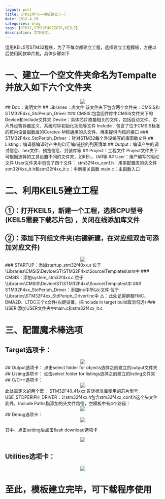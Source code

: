 ```yaml
---
layout: post
title: STM32学习——模板建立(一)
date: 2018-4-26
categories: blog
tags: [STM32,STM32F407ZGT6,KEIL5]
description: 文章金句。
---
```

运用KEIL5写STM32程序，为了不每次都建立工程，选择建立工程模板，方便以后使用同款单片机，具体步骤如下  
# 一、建立一个空文件夹命名为Tempalte并放入如下六个文件夹  
<div align="center"><img src="http://wx3.sinaimg.cn/mw690/0066Un30ly1g0tfyoxxb7j30mm0abgn7.jpg"></div>  
## Doc：说明文件  
## Libraries：库文件  
该文件夹下包含两个文件夹：CMSIS和STM32F4xx_StdPeriph_Driver  
### CMSIS:包含固件库中CMSIS文件夹下的Device和Include文件夹  
Device：具体芯片直接相关的文件，包括启动文件、芯片外设寄存器定义、系统时钟初始化功能等文件  
Include：包含了位于CMSIS标准的核内设备函数层的Coretex-M核通用的头文件，用来提供内核的接口  
### STM32F4xx_StdPeriph_Driver ：针对STM32每个外设编写的库函数文件  
## Listing：编译器编译时产生的C/汇编/链接的列表清单  
## Output：编译产生的调试信息、hex文件、预览信息、封装库等
## Project：工程文件  
Project文件夹下可根据选择的工具设置不同的文件夹，如KEIL、IAR等
## User：用户编写的驱动文件  
User文件夹中包含了四个文件：  
stm32f4xx_conf.h：用来配置库的头文件  
stm32f4xx_it.h和stm32f4xx_it.c：中断相关函数  
main.c：主函数入口  

# 二、利用KEIL5建立工程
## ①：打开KEIL5，新建一个工程，选择CPU型号(KEIL5需要下载芯片包) ，关闭在线添加库文件  
## ②：添加下列组文件夹(右键新建，在对应组双击可添加对应文件)  
<div align="center"><img src="http://wx3.sinaimg.cn/mw690/0066Un30ly1g0tfypab4oj308u08odgq.jpg"></div>  
### STARTUP：添加startup_stm32f40xx.s  
位于\Libraries\CMSIS\Device\ST\STM32F4xx\Source\Templates\arm中  
### CMSIS：添加system_stm32f4xx.c  
位于\Libraries\CMSIS\Device\ST\STM32F4xx\Source\Templates\中  
### STM32F4xx_StdPeriph_Driver：添加inc中所以c文件  
位于\Libraries\STM32F4xx_StdPeriph_Driver\inc中  
△：此处记得屏蔽FMC、DMA2D、LTDC三个c文件(右键设置，把include in target build取消勾选)
### USER:添加USER文件夹中main.c和stm32f4xx_it.c  

# 三、配置魔术棒选项  
## Target选项卡：  
<div align="center"><img src="http://wx4.sinaimg.cn/mw690/0066Un30ly1g0tfyqisysj30lq0g5wh1.jpg"></div>  
## Output选项卡：  
点击select folder for objects选择之前建立的output文件夹  
## Listing选项卡：  
点击select folder for listings选择之前建立的listing文件夹  
## C/C++选项卡：  
<div align="center"><img src="http://wx3.sinaimg.cn/mw690/0066Un30ly1g0tfyqvto0j30lq0g5n06.jpg"></div>  
此处需定义的两个宏：  
STM32F40_41xxx:告诉标准库使用的芯片型号  
USE_STDPERIPH_DRIVER：让stm32f4xx.h包含stm32f4xx_conf.h这个头文件  
此外，Include Paths指添加的头文件路径，空模板中有4个路径：  
<div align="center"><img src="http://wx2.sinaimg.cn/mw690/0066Un30ly1g0tfysakq8j30g60afdgh.jpg"></div>  
## Debug选项卡：  
<div align="center"><img src="http://wx2.sinaimg.cn/mw690/0066Un30ly1g0tfyrab24j30lq0g576x.jpg"></div>   

其中，点击setting后点击flash download选项卡  
<div align="center"><img src="http://wx4.sinaimg.cn/mw690/0066Un30ly1g0tfyrloeyj30lm0drq4h.jpg"></div> 

## Utilities选项卡：  
<div align="center"><img src="http://wx1.sinaimg.cn/mw690/0066Un30ly1g0tfyrzr2tj30lq0g5406.jpg"></div> 

# 至此，模板建立完毕，可下载程序使用